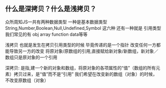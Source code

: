 ## 什么是深拷贝？什么是浅拷贝？

众所周知JS一共有两种数据类型  一种是基本数据类型 String,Number,Boolean,Null,Undefined,Symbol 这六种
还有一种就是 引用类型 我们常见的有 obj array function data等等

浅拷贝 也就是发生在拷贝引用类型的时候 毕竟传递的是一个指针 改变任何一方都能导致另一方的改变
将原对象/原数组的引用,直接赋给新对象/新数组，新对象／数组只是原对象的一个引用

深拷贝:
是指,建一个新的对象和数组，将原对象的各项属性的“值”（数组的所有元素）拷贝过来，是“值”而不是“引用” 我们希望在改变新的数组（对象）的时候，不改变原数组（对象）